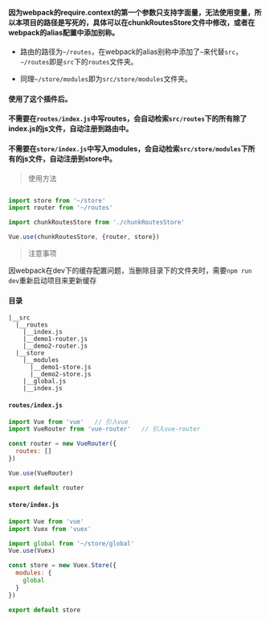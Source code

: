 #### 因为webpack的require.context的第一个参数只支持字面量，无法使用变量，所以本项目的路径是写死的，具体可以在chunkRoutesStore文件中修改，或者在webpack的alias配置中添加别称。

+ 路由的路径为`~/routes`，在webpack的alias别称中添加了`~`来代替`src`，`~/routes`即是`src`下的`routes`文件夹。

+ 同理`~/store/modules`即为`src/store/modules`文件夹。

#### 使用了这个插件后。

#### 不需要在`routes/index.js`中写routes，会自动检索`src/routes`下的所有除了index.js的js文件，自动注册到路由中。

#### 不需要在`store/index.js`中写入modules，会自动检索`src/store/modules`下所有的js文件，自动注册到store中。

>使用方法

``` js

import store from '~/store'
import router from '~/routes'

import chunkRoutesStore from './chunkRoutesStore'

Vue.use(chunkRoutesStore, {router, store})
```

>注意事项

因webpack在dev下的缓存配置问题，当删除目录下的文件夹时，需要`npm run dev`重新启动项目来更新缓存

#### 目录

```
|__src
  |__routes
    |__index.js
    |__demo1-router.js
    |__demo2-router.js
  |__store
    |__modules
      |__demo1-store.js
      |__demo2-store.js
    |__global.js
    |__index.js
```

#### `routes/index.js`
``` js
import Vue from 'vue'   // 引入vue
import VueRouter from 'vue-router'   // 引入vue-router

const router = new VueRouter({
  routes: []
})

Vue.use(VueRouter)

export default router

```

#### `store/index.js`

``` js
import Vue from 'vue'
import Vuex from 'vuex'

import global from '~/store/global'
Vue.use(Vuex)

const store = new Vuex.Store({
  modules: {
    global
  }
})

export default store

```
